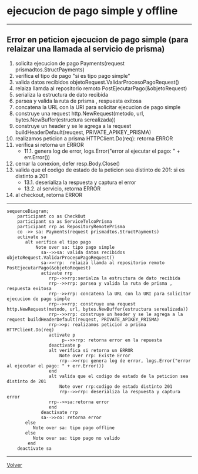 # ejecucion de pago simple y offline

***
## Error en peticion ejecucion de pago simple (para relaizar una llamada al servicio de prisma)
1. solicita ejecucion de pago Payments(request prismadtos.StructPayments)
2. verifica el tipo de pago "si es tipo pago simple"
3. valida datos recibidos objetoRequest.ValidarProcesoPagoRequest()
4. relaiza llamda al repositorio remoto PostEjecutarPago(&objetoRequest)
5. serializa la estructura de dato recibida
6. parsea y valida la ruta de prisma , respuesta exitosa 
7. concatena la URL con la URI para solicitar ejecucion de pago simple
8. construye una request http.NewRequest(metodo, url, bytes.NewBuffer(estructura serealizada))
9. construye un header y se le agrega a la request buildHeaderDefault(reuqest, PRIVATE_APIKEY_PRISMA)
10. realizamos peticion a prisma HTTPClient.Do(req): retorna ERROR
11. verifica si retorna un ERROR
    - 11.1. genera log de error, logs.Error("error al ejecutar el pago: " + err.Error())
12. cerrar la conexion, defer resp.Body.Close()
13. valida que el codigo de estado de la peticion sea distinto de 201: si es distinto a 201
    - 13.1. deserializa la respuesta y captura el error
    - 13.2. al servicio, retorna ERROR
14. al checkout, retorna ERROR 
***

```mermaid
sequenceDiagram;
    participant co as CheckOut
    participant sa as ServiceTelcoPrisma
    participant rrp as RepositoryRemotePrisma
    co ->> sa: Payments(request prismadtos.StructPayments)
    activate sa
       alt verifica el tipo pago
           Note over sa: tipo pago simple
             sa-->>sa: valida datos recibidos objetoRequest.ValidarProcesoPagoRequest()
             sa->>rrp:  relaiza llamda al repositorio remoto PostEjecutarPago(&objetoRequest)
             activate rrp
                rrp-->>rrp:serialza la estructura de dato recibida
                rrp-->>rrp: parsea y valida la ruta de prisma , respuesta exitosa 
                rrp-->>rrp: concatena la URL con la URI para solicitar ejecucion de pago simple
                rrp-->>rrp: construye una request http.NewRequest(metodo, url, bytes.NewBuffer(estructura serealizada))
                rrp-->>rrp: construye un header y se le agrega a la request buildHeaderDefault(reuqest, PRIVATE_APIKEY_PRISMA)
                rrp->>p: realizamos peticion a prisma HTTPClient.Do(req)
                activate p
                     p-->>rrp: retorna error en la repuesta
                deactivate p
                alt verifica si retorna un ERROR
                    Note over rrp: Existe Error
                    rrp-->>rrp: genera log de error, logs.Error("error al ejecutar el pago: " + err.Error())
                end 
                alt valida que el codigo de estado de la peticion sea distinto de 201
                    Note over rrp:codigo de estado distinto 201
                    rrp-->>rrp: deserializa la respuesta y captura error
                rrp-->>sa:retorna error
                end
             deactivate rrp
             sa-->>co: retorna error
       else
          Note over sa: tipo pago offline
       else
          Note over sa: tipo pago no valido
        end
    deactivate sa    
```
***
[Volver][URL-Volver]

[URL-Volver]: https://github.com/Corrientes-Telecomunicaciones/api_go_pasarela/blob/development/document/prisma/ejecuciondepago/00-ejecucion_de_pago.md